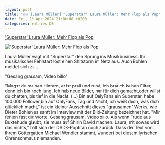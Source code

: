 ```yaml
---
layout: post
title: "🔥🔥 [Laura Müller] 'Superstar' Laura Müller: Mehr Flop als Pop"
date: Fri, 19 Apr 2024 21:00:00 +0200
categories: entries DE
---
```

['Superstar' Laura Müller: Mehr Flop als Pop](https://www.weekend.at/promitalk/superstar-laura-mueller-wendler)

!['Superstar' Laura Müller: Mehr Flop als Pop](https://www.weekend.at/sites/default/files/styles/facebook/public/2024-04/laura-mueller-release.jpg)

Laura Müller wagt mit "Superstar" den Sprung ins Musikbusiness. Ihr musikalischer Fehlstart löst einen Shitstorm im Netz aus. Auch Bohlen meldet sich zu ...

"Gesang grausam, Video billo"

"Magst du meinen Hintern, er ist prall und rund, ich brauch keinen Filter, denn ich bin noch jung. Ich hab neue Bilder, nur für dich gemacht,oder willst du chatten, bis tief in die Nacht. (...) Bin auf OnlyFans ein Superstar, habe 100.000 Follower,bin auf OnlyFans, Tag und Nacht, ich weiß doch, was dich glücklich macht," ist ein kleiner Ausschnitt dieses "grausamen" Werks, wie Dieter Bohlen es sanft im Interview mit der Bild-Zeitung bezeichnet hat. "Mir fehlen fast die Worte. Gesang grausam, Video billo. Als wenn Trude aus Buxtehude glaubt, sie muss auf Shirin David machen. Laura, mit sowas wird das nichts," hält sich der DSDS-Poptitan noch zurück. Dass der Text von ihrem Göttergatten Michael Wendler stammt, wundert bei diesem lyrischen Ohrenschmaus niemanden.

